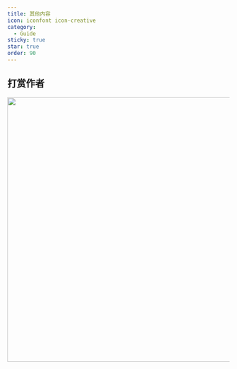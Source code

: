 ```yaml
---
title: 其他内容
icon: iconfont icon-creative
category:
  - Guide
sticky: true
star: true
order: 90
---
```


## 打赏作者

<img src="https://www.waadri.top/source/reward_qrcode.png" style="width: 600px" />
